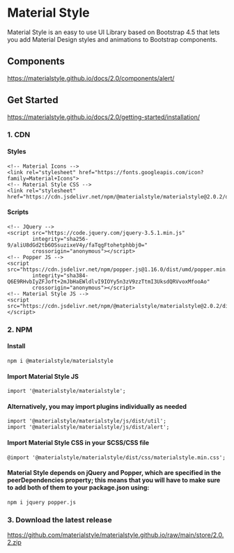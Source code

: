 # Material Style
Material Style is an easy to use UI Library based on Bootstrap 4.5 that lets you add Material Design styles and animations to Bootstrap components.

## Components
https://materialstyle.github.io/docs/2.0/components/alert/

## Get Started
https://materialstyle.github.io/docs/2.0/getting-started/installation/

### 1. CDN
#### Styles
```
<!-- Material Icons -->
<link rel="stylesheet" href="https://fonts.googleapis.com/icon?family=Material+Icons">
<!-- Material Style CSS -->
<link rel="stylesheet" href="https://cdn.jsdelivr.net/npm/@materialstyle/materialstyle@2.0.2/dist/css/materialstyle.min.css">
```
#### Scripts
```
<!-- JQuery -->
<script src="https://code.jquery.com/jquery-3.5.1.min.js"
        integrity="sha256-9/aliU8dGd2tb6OSsuzixeV4y/faTqgFtohetphbbj0="
        crossorigin="anonymous"></script>
<!-- Popper JS -->
<script src="https://cdn.jsdelivr.net/npm/popper.js@1.16.0/dist/umd/popper.min.js"
        integrity="sha384-Q6E9RHvbIyZFJoft+2mJbHaEWldlvI9IOYy5n3zV9zzTtmI3UksdQRVvoxMfooAo"
        crossorigin="anonymous"></script>
<!-- Material Style JS -->
<script src="https://cdn.jsdelivr.net/npm/@materialstyle/materialstyle@2.0.2/dist/js/materialstyle.min.js"></script>
```

### 2. NPM
#### Install
```
npm i @materialstyle/materialstyle
```
#### Import Material Style JS
```
import '@materialstyle/materialstyle';
```
#### Alternatively, you may import plugins individually as needed
```
import '@materialstyle/materialstyle/js/dist/util';
import '@materialstyle/materialstyle/js/dist/alert';
```
#### Import Material Style CSS in your SCSS/CSS file
```
@import '@materialstyle/materialstyle/dist/css/materialstyle.min.css';
```
#### Material Style depends on jQuery and Popper, which are specified in the peerDependencies property; this means that you will have to make sure to add both of them to your package.json using:
```
npm i jquery popper.js
```

### 3. Download the latest release
https://github.com/materialstyle/materialstyle.github.io/raw/main/store/2.0.2.zip
